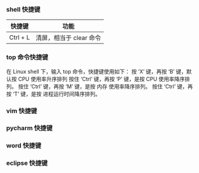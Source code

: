 ### shell 快捷键
快捷键 | 功能
--- | ---
Ctrl + L | 清屏，相当于 clear 命令



### top 命令快捷键
在 Linux shell 下，输入 top 命令，快捷键使用如下：
按 ‘X’ 键，再按 ‘B’ 键，默认按 CPU 使用率升序排列
按住 ‘Ctrl’ 键，再按 ‘P’ 键，是按 CPU 使用率降序排列。
按住 ‘Ctrl’ 键，再按 ‘M’ 键，是按 内存 使用率降序排列。
按住 ‘Ctrl’ 键，再按 ‘T’ 键，是按 进程运行时间降序排列。


### vim 快捷键


### pycharm 快捷键


### word 快捷键


### eclipse 快捷键
